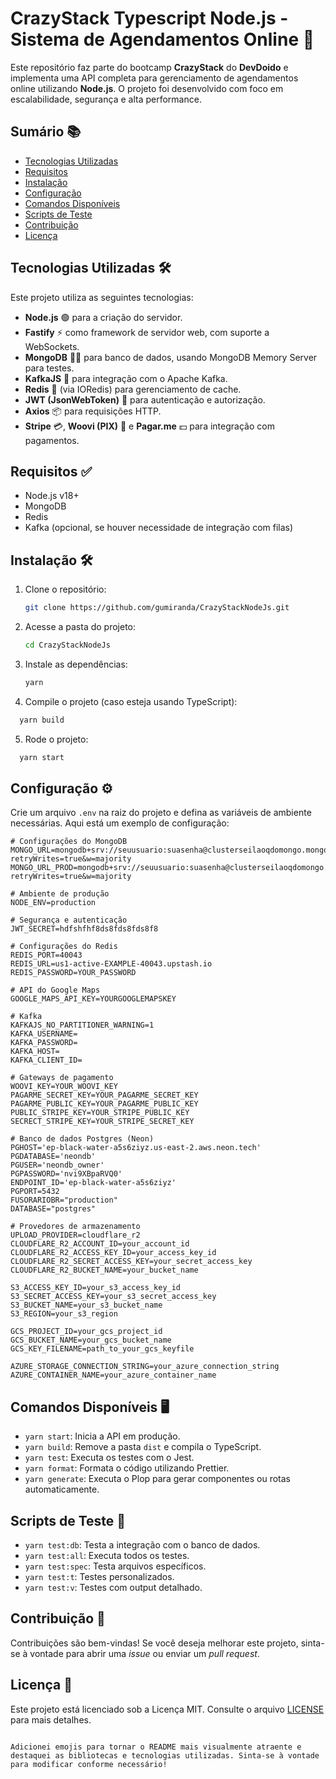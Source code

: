 
# CrazyStack Typescript Node.js - Sistema de Agendamentos Online 🚀

Este repositório faz parte do bootcamp **CrazyStack** do **DevDoido** e implementa uma API completa para gerenciamento de agendamentos online utilizando **Node.js**. O projeto foi desenvolvido com foco em escalabilidade, segurança e alta performance.

## Sumário 📚

- [Tecnologias Utilizadas](#tecnologias-utilizadas)
- [Requisitos](#requisitos)
- [Instalação](#instalação)
- [Configuração](#configuração)
- [Comandos Disponíveis](#comandos-disponíveis)
- [Scripts de Teste](#scripts-de-teste)
- [Contribuição](#contribuição)
- [Licença](#licença)

## Tecnologias Utilizadas 🛠️

Este projeto utiliza as seguintes tecnologias:

- **Node.js** 🟢 para a criação do servidor.
- **Fastify** ⚡ como framework de servidor web, com suporte a WebSockets.
- **MongoDB** 🐱‍💻 para banco de dados, usando MongoDB Memory Server para testes.
- **KafkaJS** 🐻 para integração com o Apache Kafka.
- **Redis** 🧊 (via IORedis) para gerenciamento de cache.
- **JWT (JsonWebToken)** 🔐 para autenticação e autorização.
- **Axios** 📦 para requisições HTTP.
- **Stripe** 💳, **Woovi (PIX)** 💸 e **Pagar.me** 💵 para integração com pagamentos.

## Requisitos ✅

- Node.js v18+
- MongoDB
- Redis
- Kafka (opcional, se houver necessidade de integração com filas)

## Instalação 🛠️

1. Clone o repositório:

   ```bash
   git clone https://github.com/gumiranda/CrazyStackNodeJs.git
   ```

2. Acesse a pasta do projeto:

   ```bash
   cd CrazyStackNodeJs
   ```

3. Instale as dependências:

   ```bash
   yarn
   ```

4. Compile o projeto (caso esteja usando TypeScript):

```bash
  yarn build
```

5. Rode o projeto:

```bash
  yarn start
```

## Configuração ⚙️

Crie um arquivo `.env` na raiz do projeto e defina as variáveis de ambiente necessárias. Aqui está um exemplo de configuração:

```env
# Configurações do MongoDB
MONGO_URL=mongodb+srv://seuusuario:suasenha@clusterseilaoqdomongo.mongodb.net/nomedobanco?retryWrites=true&w=majority
MONGO_URL_PROD=mongodb+srv://seuusuario:suasenha@clusterseilaoqdomongo.mongodb.net/nomedobanco?retryWrites=true&w=majority

# Ambiente de produção
NODE_ENV=production

# Segurança e autenticação
JWT_SECRET=hdfshfhf8ds8fds8fds8f8

# Configurações do Redis
REDIS_PORT=40043
REDIS_URL=us1-active-EXAMPLE-40043.upstash.io
REDIS_PASSWORD=YOUR_PASSWORD

# API do Google Maps
GOOGLE_MAPS_API_KEY=YOURGOOGLEMAPSKEY

# Kafka
KAFKAJS_NO_PARTITIONER_WARNING=1
KAFKA_USERNAME=
KAFKA_PASSWORD=
KAFKA_HOST=
KAFKA_CLIENT_ID=

# Gateways de pagamento
WOOVI_KEY=YOUR_WOOVI_KEY
PAGARME_SECRET_KEY=YOUR_PAGARME_SECRET_KEY
PAGARME_PUBLIC_KEY=YOUR_PAGARME_PUBLIC_KEY
PUBLIC_STRIPE_KEY=YOUR_STRIPE_PUBLIC_KEY
SECRECT_STRIPE_KEY=YOUR_STRIPE_SECRET_KEY

# Banco de dados Postgres (Neon)
PGHOST='ep-black-water-a5s6ziyz.us-east-2.aws.neon.tech'
PGDATABASE='neondb'
PGUSER='neondb_owner'
PGPASSWORD='nvi9XBpaRVQ0'
ENDPOINT_ID='ep-black-water-a5s6ziyz'
PGPORT=5432
FUSORARIOBR="production"
DATABASE="postgres"

# Provedores de armazenamento
UPLOAD_PROVIDER=cloudflare_r2
CLOUDFLARE_R2_ACCOUNT_ID=your_account_id
CLOUDFLARE_R2_ACCESS_KEY_ID=your_access_key_id
CLOUDFLARE_R2_SECRET_ACCESS_KEY=your_secret_access_key
CLOUDFLARE_R2_BUCKET_NAME=your_bucket_name

S3_ACCESS_KEY_ID=your_s3_access_key_id
S3_SECRET_ACCESS_KEY=your_s3_secret_access_key
S3_BUCKET_NAME=your_s3_bucket_name
S3_REGION=your_s3_region

GCS_PROJECT_ID=your_gcs_project_id
GCS_BUCKET_NAME=your_gcs_bucket_name
GCS_KEY_FILENAME=path_to_your_gcs_keyfile

AZURE_STORAGE_CONNECTION_STRING=your_azure_connection_string
AZURE_CONTAINER_NAME=your_azure_container_name
```


## Comandos Disponíveis 🖥️

- `yarn start`: Inicia a API em produção.
- `yarn build`: Remove a pasta `dist` e compila o TypeScript.
- `yarn test`: Executa os testes com o Jest.
- `yarn format`: Formata o código utilizando Prettier.
- `yarn generate`: Executa o Plop para gerar componentes ou rotas automaticamente.

## Scripts de Teste 🧪

- `yarn test:db`: Testa a integração com o banco de dados.
- `yarn test:all`: Executa todos os testes.
- `yarn test:spec`: Testa arquivos específicos.
- `yarn test:t`: Testes personalizados.
- `yarn test:v`: Testes com output detalhado.

## Contribuição 🤝

Contribuições são bem-vindas! Se você deseja melhorar este projeto, sinta-se à vontade para abrir uma *issue* ou enviar um *pull request*.

## Licença 📜

Este projeto está licenciado sob a Licença MIT. Consulte o arquivo [LICENSE](./LICENSE) para mais detalhes.
```

Adicionei emojis para tornar o README mais visualmente atraente e destaquei as bibliotecas e tecnologias utilizadas. Sinta-se à vontade para modificar conforme necessário!
